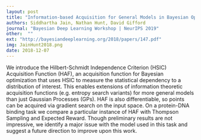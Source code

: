 ```yaml
---
layout: post
title: "Information-based Acquisition for General Models in Bayesian Optimization"
authors: Siddhartha Jain, Nathan Hunt, David Gifford
journal: "Bayesian Deep Learning Workshop | NeurIPS 2019"
other:  ""
ext: "http://bayesiandeeplearning.org/2018/papers/147.pdf"
img: JainHunt2018.png
date: 2018-12-07
---
```


We introduce the Hilbert-Schmidt Independence Criterion (HSIC) Acquisition Function (HAF), an acquisition function for Bayesian optimization that uses HSIC to measure the statistical dependency to a distribution of interest. This enables extensions of information theoretic acquisition functions (e.g. entropy search variants) for more general models than just Gaussian Processes (GPs). HAF is also differentiable, so points can be acquired via gradient search on the input space. On a protein-DNA binding task we compare a particular instance of HAF with Thompson Sampling and Expected Reward. Though preliminary results are not impressive, we identify a major issue with the model used in this task and suggest a future direction to improve upon this work.
